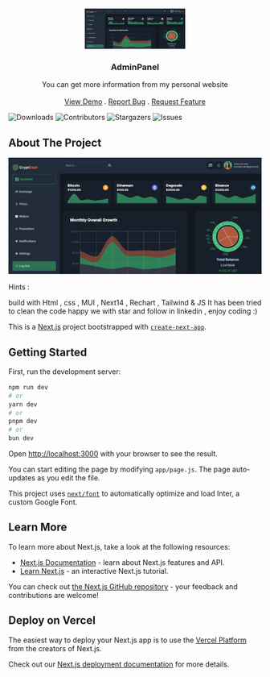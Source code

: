 <br/>
<p align="center">
  <a href="https://arshiafarrokhi.github.io/Gamingweb/">
    <img src="public\Untitled.png" alt="Logo" width="200" height="80">
  </a>

  <h3 align="center">AdminPanel</h3>

  <p align="center">
    You can get more information from my personal website
    <br/>
    <br/>
    <a href="https://arshiafarrokhi.github.io/Gamingweb/">View Demo</a>
    .
    <a href="https://arshiafarrokhi.github.io/Gamingweb/issues">Report Bug</a>
    .
    <a href="https://arshiafarrokhi.github.io/Gamingweb/issues">Request Feature</a>
  </p>
</p>

![Downloads](https://img.shields.io/github/downloads/arshiafarrokhi/BitCoinLivePrice/total) ![Contributors](https://img.shields.io/github/contributors/arshiafarrokhi/BitCoinLivePrice?color=dark-green) ![Stargazers](https://img.shields.io/github/stars/arshiafarrokhi/BitCoinLivePrice?style=social) ![Issues](https://img.shields.io/github/issues/arshiafarrokhi/BitCoinLivePrice) 

## About The Project

<img src="public\Untitled.png" alt="about">

Hints :

build with Html , css , MUI , Next14 , Rechart , Tailwind & JS
It has been tried to clean the code
happy we with star and follow in linkedin , enjoy coding :)



This is a [Next.js](https://nextjs.org/) project bootstrapped with [`create-next-app`](https://github.com/vercel/next.js/tree/canary/packages/create-next-app).

## Getting Started

First, run the development server:

```bash
npm run dev
# or
yarn dev
# or
pnpm dev
# or
bun dev
```

Open [http://localhost:3000](http://localhost:3000) with your browser to see the result.

You can start editing the page by modifying `app/page.js`. The page auto-updates as you edit the file.

This project uses [`next/font`](https://nextjs.org/docs/basic-features/font-optimization) to automatically optimize and load Inter, a custom Google Font.

## Learn More

To learn more about Next.js, take a look at the following resources:

- [Next.js Documentation](https://nextjs.org/docs) - learn about Next.js features and API.
- [Learn Next.js](https://nextjs.org/learn) - an interactive Next.js tutorial.

You can check out [the Next.js GitHub repository](https://github.com/vercel/next.js/) - your feedback and contributions are welcome!

## Deploy on Vercel

The easiest way to deploy your Next.js app is to use the [Vercel Platform](https://vercel.com/new?utm_medium=default-template&filter=next.js&utm_source=create-next-app&utm_campaign=create-next-app-readme) from the creators of Next.js.

Check out our [Next.js deployment documentation](https://nextjs.org/docs/deployment) for more details.
